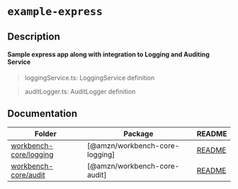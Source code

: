 # `example-express`

## Description

#### Sample express app along with integration to Logging and Auditing Service

> loggingService.ts: LoggingService definition

> auditLogger.ts: AuditLogger definition

## Documentation

| Folder | Package | README |
| ------ | ------- | ------ |
| [workbench-core/logging](./workbench-core/logging/) | [@amzn/workbench-core-logging] | [README](./workbench-core/logging/README.md)
| [workbench-core/audit](./workbench-core/audit/) | [@amzn/workbench-core-audit] | [README](./workbench-core/audit/README.md)
